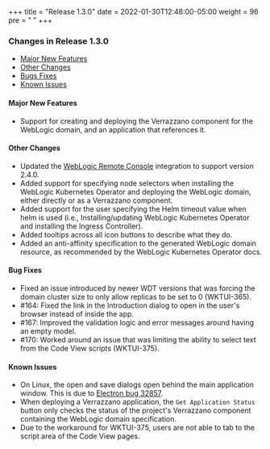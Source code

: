 +++
title = "Release 1.3.0"
date = 2022-01-30T12:48:00-05:00
weight = 96
pre = "<b> </b>"
+++

### Changes in Release 1.3.0
- [Major New Features](#major-new-features)
- [Other Changes](#other-changes)
- [Bugs Fixes](#bug-fixes)
- [Known Issues](#known-issues)


#### Major New Features
- Support for creating and deploying the Verrazzano component for the WebLogic domain, and an application that references it.  

#### Other Changes
- Updated the [WebLogic Remote Console](https://github.com/oracle/weblogic-remote-console) integration to support version 2.4.0.
- Added support for specifying node selectors when installing the WebLogic Kubernetes Operator and deploying the WebLogic
  domain, either directly or as a Verrazzano component.
- Added support for the user specifying the Helm timeout value when helm is used (i.e., Installing/updating WebLogic
  Kubernetes Operator and installing the Ingress Controller).
- Added tooltips across all icon buttons to describe what they do.
- Added an anti-affinity specification to the generated WebLogic domain resource, as recommended by the WebLogic Kubernetes Operator docs.

#### Bug Fixes
- Fixed an issue introduced by newer WDT versions that was forcing the domain cluster size to only allow replicas to be set to 0 (WKTUI-365).
- #164: Fixed the link in the Introduction dialog to open in the user's browser instead of inside the app.
- #167: Improved the validation logic and error messages around having an empty model.
- #170: Worked around an issue that was limiting the ability to select text from the Code View scripts (WKTUI-375).

#### Known Issues
- On Linux, the open and save dialogs open behind the main application window.  This is due to
  [Electron bug 32857](https://github.com/electron/electron/issues/32857).
- When deploying a Verrazzano application, the `Get Application Status` button only checks the status of the project's
  Verrazzano component containing the WebLogic domain specification.
- Due to the workaround for WKTUI-375, users are not able to tab to the script area of the Code View pages.
